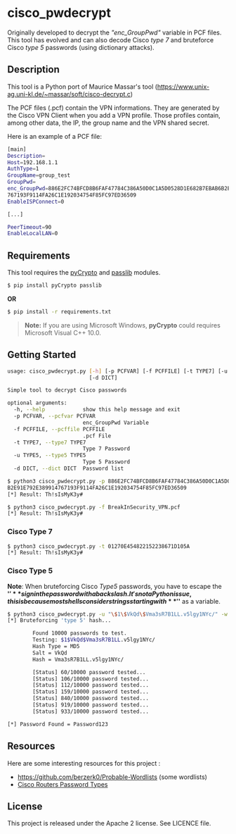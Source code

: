 cisco_pwdecrypt
===============

Originally developed to decrypt the *"enc_GroupPwd"* variable in PCF files. This tool has evolved and can also decode Cisco *type 7* and bruteforce Cisco *type 5* passwords (using dictionary attacks).

## Description

This tool is a Python port of Maurice Massar's tool (https://www.unix-ag.uni-kl.de/~massar/soft/cisco-decrypt.c)

The PCF files (.pcf) contain the VPN informations. They are generated by the Cisco VPN Client when you add a VPN profile.
Those profiles contain, among other data, the IP, the group name and the VPN shared secret.

Here is an example of a PCF file:

```bash
[main]
Description=
Host=192.168.1.1
AuthType=1
GroupName=group_test
GroupPwd=
enc_GroupPwd=886E2FC74BFCD8B6FAF47784C386A50D0C1A5D0528D1E682B7EBAB6B2E91E792E389914
767193F9114FA26C1E192034754F85FC97ED36509
EnableISPConnect=0

[...]

PeerTimeout=90
EnableLocalLAN=0
```

## Requirements

This tool requires the [pyCrypto](https://www.dlitz.net/software/pycrypto/) and [passlib](https://bitbucket.org/ecollins/passlib/wiki/Home) modules.

```bash
$ pip install pyCrypto passlib
```
**OR**
```bash
$ pip install -r requirements.txt
```

> **Note:** If you are using Microsoft Windows, **pyCrypto** could requires Microsoft Visual C++ 10.0.

## Getting Started

```bash
usage: cisco_pwdecrypt.py [-h] [-p PCFVAR] [-f PCFFILE] [-t TYPE7] [-u TYPE5]
                          [-d DICT]

Simple tool to decrypt Cisco passwords

optional arguments:
  -h, --help            show this help message and exit
  -p PCFVAR, --pcfvar PCFVAR
                        enc_GroupPwd Variable
  -f PCFFILE, --pcffile PCFFILE
                        .pcf File
  -t TYPE7, --type7 TYPE7
                        Type 7 Password
  -u TYPE5, --type5 TYPE5
                        Type 5 Password
  -d DICT, --dict DICT  Password list

$ python3 cisco_pwdecrypt.py -p 886E2FC74BFCD8B6FAF47784C386A50D0C1A5D0528D1E682B7EBAB6
B2E91E792E389914767193F9114FA26C1E192034754F85FC97ED36509
[*] Result: Th!sIsMyK3y#

$ python3 cisco_pwdecrypt.py -f BreakInSecurity_VPN.pcf
[*] Result: Th!sIsMyK3y#
```

### Cisco Type 7

```bash
$ python3 cisco_pwdecrypt.py -t 01270E454822152238671D105A
[*] Result: Th!sIsMyK3y#
```

### Cisco Type 5

**Note**: When bruteforcing Cisco *Type5* passwords, you have to escape the **'$'** sign in the password with a backslash. It's not a Python issue, this is because most shells consider strings starting with **'$'** as a variable.

```bash
$ python3 cisco_pwdecrypt.py -u "\$1\$VkQd\$Vma3sR7B1LL.v5lgy1NYc/" -w passwords.txt
[*] Bruteforcing 'type 5' hash...

        Found 10000 passwords to test.
        Testing: $1$VkQd$Vma3sR7B1LL.v5lgy1NYc/
        Hash Type = MD5
        Salt = VkQd
        Hash = Vma3sR7B1LL.v5lgy1NYc/

        [Status] 60/10000 password tested...
        [Status] 106/10000 password tested...
        [Status] 112/10000 password tested...
        [Status] 159/10000 password tested...
        [Status] 840/10000 password tested...
        [Status] 919/10000 password tested...
        [Status] 933/10000 password tested...

[*] Password Found = Password123
```

## Resources

Here are some interesting resources for this project :

- https://github.com/berzerk0/Probable-Wordlists (some wordlists)
- [Cisco Routers Password Types](https://learningnetwork.cisco.com/docs/DOC-27166)

## License

This project is released under the Apache 2 license. See LICENCE file.